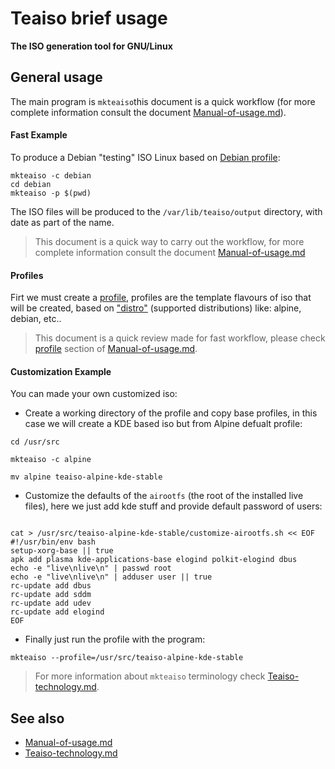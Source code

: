 Teaiso brief usage
==================

**The ISO generation tool for GNU/Linux**

##  General usage

The main program is `mkteaiso`this document is a quick workflow (for more complete information consult the document [Manual-of-usage.md](Manual-of-usage.md)).

#### Fast Example

To produce a Debian "testing" ISO Linux based on [Debian profile](#profiles):

```
mkteaiso -c debian
cd debian
mkteaiso -p $(pwd)
```

The ISO files will be produced to the `/var/lib/teaiso/output` directory, with date as part of the name.

> This document is a quick way to carry out the workflow, for more complete information consult the document [Manual-of-usage.md](Manual-of-usage.md)

#### Profiles

Firt we must create a [profile](Manual-of-usage.md#profiles), profiles are the template flavours of iso that will be created, based on ["distro"](Teaiso-technology.md#terminology) (supported distributions) like: alpine, debian, etc..

> This document is a quick review made for fast workflow, please check [profile](Manual-of-usage.md#profiles) section of [Manual-of-usage.md](Manual-of-usage.md#profiles).

#### Customization Example

You can made your own customized iso:

* Create a working directory of the profile and copy base profiles, in this case we will create a KDE based iso but from Alpine defualt profile:

```
cd /usr/src

mkteaiso -c alpine

mv alpine teaiso-alpine-kde-stable

```

* Customize the defaults of the `airootfs` (the root of the installed live files), here we just add kde stuff and provide default password of users:

```

cat > /usr/src/teaiso-alpine-kde-stable/customize-airootfs.sh << EOF
#!/usr/bin/env bash
setup-xorg-base || true
apk add plasma kde-applications-base elogind polkit-elogind dbus
echo -e "live\nlive\n" | passwd root
echo -e "live\nlive\n" | adduser user || true
rc-update add dbus
rc-update add sddm
rc-update add udev
rc-update add elogind
EOF
```

* Finally just run the profile with the program:

```
mkteaiso --profile=/usr/src/teaiso-alpine-kde-stable
```

> For more information about `mkteaiso` terminology check [Teaiso-technology.md](Teaiso-technology.md).


## See also

* [Manual-of-usage.md](Manual-of-usage.md)
* [Teaiso-technology.md](Teaiso-technology.md)
